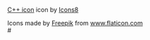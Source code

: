 
#
<a target="_blank" href="https://icons8.com/icons/set/c-plus-plus-logo">C++ icon</a> icon by <a target="_blank" href="https://icons8.com">Icons8</a>
<div>Icons made by <a href="https://www.flaticon.com/authors/freepik" title="Freepik">Freepik</a> from <a href="https://www.flaticon.com/" title="Flaticon">www.flaticon.com</a></div>
#
